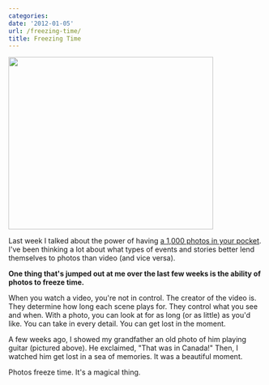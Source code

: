 ```yaml
---
categories:
date: '2012-01-05'
url: /freezing-time/
title: Freezing Time
---
```


<img src="https://gomakethings.com/wp-content/uploads/2012/01/PlayingGuitar.jpg" alt="" title="PlayingGuitar" width="404" height="341" class="aligncenter size-full wp-image-1867" />

Last week I talked about the power of having <a href="https://gomakethings.com/1000-photos-in-your-pocket/">a 1,000 photos in your pocket</a>. I've been thinking a lot about what types of events and stories better lend themselves to photos than video (and vice versa).

<strong>One thing that's jumped out at me over the last few weeks is the ability of photos to freeze time.</strong>

When you watch a video, you're not in control. The creator of the video is. They determine how long each scene plays for. They control what you see and when. With a photo, you can look at for as long (or as little) as you'd like. You can take in every detail. You can get lost in the moment.

A few weeks ago, I showed my grandfather an old photo of him playing guitar (pictured above). He exclaimed, "That was in Canada!" Then, I watched him get lost in a sea of memories. It was a beautiful moment.

Photos freeze time. It's a magical thing.